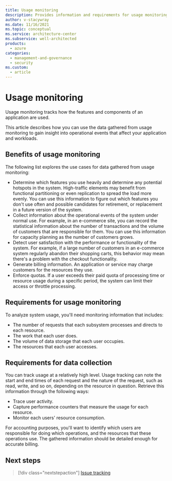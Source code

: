 ```yaml
---
title: Usage monitoring
description: Provides information and requirements for usage monitoring as it relates to monitoring and diagnostics. 
author: v-stacywray
ms.date: 11/16/2021
ms.topic: conceptual
ms.service: architecture-center
ms.subservice: well-architected
products:
  - azure
categories:
  - management-and-governance
  - security
ms.custom:
  - article
---
```


# Usage monitoring

Usage monitoring tracks how the features and components of an application are used.

This article describes how you can use the data gathered from usage monitoring to gain insight into operational events that affect your application and workloads.

## Benefits of usage monitoring

The following list explores the use cases for data gathered from usage monitoring:

- Determine which features you use heavily and determine any potential hotspots in the system. High-traffic elements may benefit from functional partitioning or even replication to spread the load more evenly. You can use this information to figure out which features you don't use often and possible candidates for retirement, or replacement in a future version of the system.
- Collect information about the operational events of the system under normal use. For example, in an e-commerce site, you can record the statistical information about the number of transactions and the volume of customers that are responsible for them. You can use this information for capacity planning as the number of customers grows.
- Detect user satisfaction with the performance or functionality of the system. For example, if a large number of customers in an e-commerce system regularly abandon their shopping carts, this behavior may mean there's a problem with the checkout functionality.
- Generate billing information. An application or service may charge customers for the resources they use.
- Enforce quotas. If a user exceeds their paid quota of processing time or resource usage during a specific period, the system can limit their access or throttle processing.

## Requirements for usage monitoring

To analyze system usage, you'll need monitoring information that includes:

- The number of requests that each subsystem processes and directs to each resource.
- The work that each user does.
- The volume of data storage that each user occupies.
- The resources that each user accesses.

## Requirements for data collection

You can track usage at a relatively high level. Usage tracking can note the start and end times of each request and the nature of the request, such as read, write, and so on, depending on the resource in question. Retrieve this information through the following ways:

- Trace user activity.
- Capture performance counters that measure the usage for each resource.
- Monitor each users' resource consumption.

For accounting purposes, you'll want to identify which users are responsible for doing which operations, and the resources that these operations use. The gathered information should be detailed enough for accurate billing.

## Next steps

> [!div class="nextstepaction"]
> [Issue tracking](./issue-tracking.md)